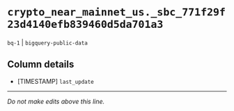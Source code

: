 # `crypto_near_mainnet_us._sbc_771f29f23d4140efb839460d5da701a3`
`bq-1` | `bigquery-public-data`

## Column details
* [TIMESTAMP] `last_update`

-------------------------------------------------------------------------------
*Do not make edits above this line.*
